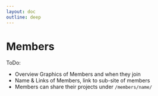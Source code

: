 ```yaml
---
layout: doc
outline: deep
---
```

<script setup>
import { VPTeamMembers } from 'vitepress/theme'

const members = [
  {
    name: 'Hideo Iwasaki',
    title: 'metaPhorest Director',
    desc: '<a href="hideo-iwasaki">More...</a>',
    avatar: '/images/hideo-iwasaki.jpg',
    links: [
      { icon: 'facebook', link: 'https://www.facebook.com/iwasaki.hideo.5' },
    ],
  },
  {
    name: 'Georg Tremmel',
    title: 'Artist-in-Residence',
    desc: '<a href="georg-tremmel">More...</a>',
    avatar: 'https://www.github.com/trembl.png',
    links: [
      { icon: 'github', link: 'https://github.com/trembl' },
      { icon: 'x', link: 'https://x.com/trembl' },
      { icon: 'instagram', link: 'https://instagram.com/georg.tremmel' },
      { icon: 'facebook', link: 'https://fb.me/trembl' },
    ],
  },
  {
    name: 'Tomoki Matsumura',
    title: 'Artist-in-Residence',
    desc: '<a href="tomoki-matsumura">More...</a>',
    avatar: 'https://www.github.com/tomoki11.png',
    links: [
      { icon: 'github', link: 'https://github.com/tomoki11' },
      { icon: 'x', link: 'https://x.com/tomokimatsumura' },
      { icon: 'instagram', link: 'https://www.instagram.com/tomoki__matsumura/' },
      { icon: 'facebook', link: 'https://www.facebook.com/tomoki.matsumura11/' },
    ],
  }, 
]
</script>

# Members

ToDo:

- Overview Graphics of Members and when they join
- Name & Links of Members, link to sub-site of members
- Members can share their projects under `/members/name/`

<VPTeamMembers size="small" :members="members" />

